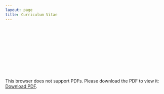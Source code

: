 ```yaml
---
layout: page
title: Curriculum Vitae
---
```


<object data="/resources/Layman_CV.pdf" type="application/pdf" width="700px" height="700px">
    <embed src="/resources/Layman_CV.pdf">
        <p>This browser does not support PDFs. Please download the PDF to view it: <a href="/resources/Layman_CV.pdf">Download PDF</a>.</p>
</object>
